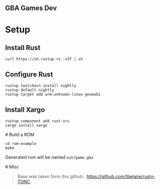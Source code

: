 GBA Games Dev
--------------------

# Setup


## Install Rust
```shell
curl https://sh.rustup.rs -sSf | sh
```

## Configure Rust
```shell
rustup toolchain install nightly
rustup default nightly
rustup target add arm-unknown-linux-gnueabi
```

## Install Xargo
```shell
rustup component add rust-src
cargo install xargo
```

# Build a ROM

```shell
cd rom-example
make
```

Generated rom will be named `out/game.gba`

# Misc

> Base was taken form this github : https://github.com/tbelaire/rusty-TONC